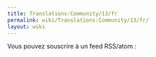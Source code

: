 ```yaml
---
title: Translations:Community/13/fr
permalink: wiki/Translations:Community/13/fr/
layout: wiki
---
```


Vous pouvez souscrire à un feed RSS/atom :
